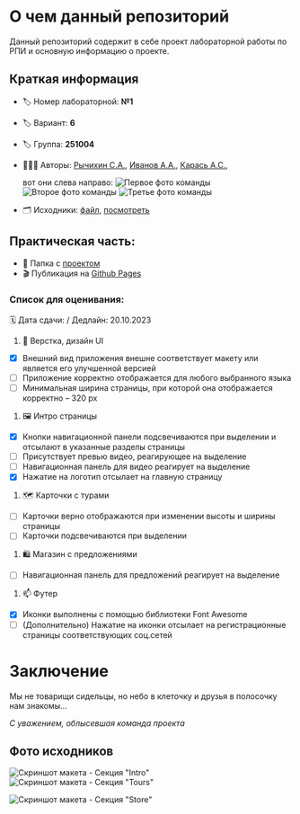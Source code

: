 # О чем данный репозиторий
Данный репозиторий содержит в себе проект лабораторной работы по РПИ и основную информацию о проекте.
## Краткая информация
- :label: Номер лабораторной: **№1**
- :label: Вариант: **6**
- :label: Группа: **251004**
- :family_man_man_boy: Авторы: [Рычихин С.А.](https://github.com/BeerManNotAvailable1), [Иванов А.А.](https://github.com/AndreyItMe),  [Карась А.С.](https://github.com/anticlown322), 

    вот они слева направо:
    ![Первое фото команды](/assets/images/team-photo-1.jpg)
    ![Второе фото команды](/assets/images/team-photo-2.jpg)
    ![Третье фото команды](/assets/images/team-photo-3.jpg)
- :card_index_dividers: Исходники: [файл](assets/files/Вариант%206.psd), [посмотреть](https://github.com/anticlown322/Hiking-Project/tree/develop-Andrei_Karas'#%D1%84%D0%BE%D1%82%D0%BE-%D0%B8%D1%81%D1%85%D0%BE%D0%B4%D0%BD%D0%B8%D0%BA%D0%BE%D0%B2)
## Практическая часть: 
- :file_folder: Папка с [проектом](Project-folder)
- :clapper: Публикация на [Github Pages]()
### Список для оценивания:
:spiral_calendar: Дата сдачи: / Дедлайн: 20.10.2023
1. :eyes: Верстка, дизайн UI
- [x] Внешний вид приложения внешне соответствует макету или является его улучшенной версией
- [ ] Приложение корректно отображается для любого выбранного языка
- [ ] Минимальная ширина страницы, при которой она отображается корректно – 320 рх 
1. :framed_picture: Интро страницы
- [x] Кнопки навигационной панели подсвечиваются при выделении и отсылают в указанные разделы страницы
- [ ] Присутствует превью видео, реагирующее на выделение
- [ ] Навигационная панель для видео реагирует на выделение
- [x] Нажатие на логотип отсылает на главную страницу
1. :world_map: Карточки с турами
- [ ] Карточки верно отображаются при изменении высоты и ширины страницы   
- [ ] Карточки подсвечиваются при выделении
1. :shopping: Магазин с предложениями
- [ ] Навигационная панель для предложений реагирует на выделение
1. :mailbox: Футер
- [x] Иконки выполнены с помощью библиотеки Font Awesome
- [ ] \(Дополнительно) Нажатие на иконки отсылает на регистрационные страницы соответствующих соц.сетей
# Заключение
Мы не товарищи сидельцы, но небо в клеточку и друзья в полосочку нам знакомы...

*С уважением, облысевшая команда проекта*

## Фото исходников
![Скриншот макета - Секция "Intro"](/assets/images/task-screen-1.jpg)
![Скриншот макета - Секция "Tours"](/assets/images/task-screen-2.jpg)

![Скриншот макета - Секция "Store"](/assets/images/task-screen-3.jpg)
